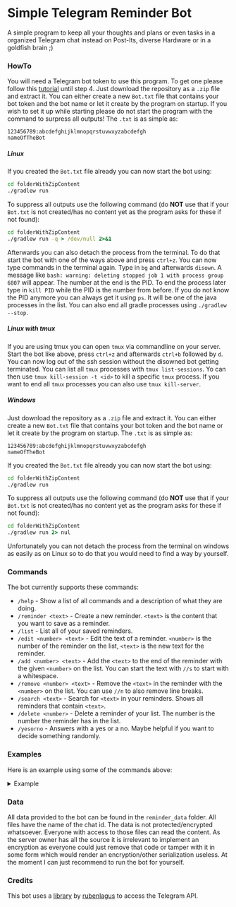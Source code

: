 # Simple Telegram Reminder Bot

A simple program to keep all your thoughts and plans or even tasks in a organized Telegram chat instead on Post-Its, diverse Hardware or in a goldfish brain ;)

### HowTo
You will need a Telegram bot token to use this program. To get one please follow this [tutorial](https://www.sohamkamani.com/blog/2016/09/21/making-a-Telegram-bot/) until step 4.
Just download the repository as a `.zip` file and extract it.
You can either create a new `Bot.txt` file that contains your bot token and the bot name or let it create by the program on startup. If you wish to set it up while starting please do not start the program with the command to surpress all outputs! The `.txt` is as simple as:
```
123456789:abcdefghijklmnopqrstuvwxyzabcdefgh
nameOfTheBot
```

##### Linux
If you created the `Bot.txt` file already you can now start the bot using:
```cmd
cd folderWithZipContent
./gradlew run
```
To suppress all outputs use the following command (do **NOT** use that if your `Bot.txt` is not created/has no content yet as the program asks for these if not found):
```cmd
cd folderWithZipContent
./gradlew run -q > /dev/null 2>&1
```
Afterwards you can also detach the process from the terminal. To do that start the bot with one of the ways above and press `ctrl+z`. You can now type commands in the terminal again.
Type in `bg` and afterwards `disown`. A message like `bash: warning: deleting stopped job 1 with process group 6807` will appear. The number at the end is the PID. To end the process later type in `kill PID` while the PID is the number from before. If you do not know the PID anymore you can always get it using `ps`. It will be one of the java processes in the list. You can also end all gradle processes using `./gradlew --stop`.

##### Linux with tmux
If you are using tmux you can open `tmux` via commandline on your server. Start the bot like above, press `ctrl+z` and afterwards `ctrl+b` followed by `d`. You can now log out of the ssh session without the disowned bot getting terminated.
You can list all `tmux` processes with `tmux list-sessions`. Yo can then use `tmux kill-session -t <id>` to kill a specific `tmux` process. If you want to end all `tmux` processes you can also use `tmux kill-server`. 

##### Windows
Just download the repository as a `.zip` file and extract it.
You can either create a new `Bot.txt` file that contains your bot token and the bot name or let it create by the program on startup. The `.txt` is as simple as:
```
123456789:abcdefghijklmnopqrstuvwxyzabcdefgh
nameOfTheBot
```
If you created the `Bot.txt` file already you can now start the bot using:
```cmd
cd folderWithZipContent
./gradlew run
```
To suppress all outputs use the following command (do **NOT** use that if your `Bot.txt` is not created/has no content yet as the program asks for these if not found):
```cmd
cd folderWithZipContent
./gradlew run 2> nul
```
Unfortunately you can not detach the process from the terminal on windows as easily as on Linux so to do that you would need to find a way by yourself.

### Commands
The bot currently supports these commands:
* `/help` - Show a list of all commands and a description of what they are doing.
* `/reminder <text>` - Create a new reminder. `<text>` is the content that you want to save as a reminder.
* `/list` - List all of your saved reminders.
* `/edit <number> <text>` - Edit the text of a reminder. `<number>` is the number of the reminder on the list, `<text>` is the new text for the reminder.
* `/add <number> <text>` - Add the `<text>` to the end of the reminder with the given `<number>` on the list. You can start the text with `//s` to start with a whitespace. 
* `/remove <number> <text>` - Remove the `<text>` in the reminder with the `<number>` on the list. You can use  `//n` to also remove line breaks.
* `/search <text>` - Search for `<text>` in your reminders. Shows all reminders that contain `<text>`.
* `/delete <number>` - Delete a reminder of your list. The number is the number the reminder has in the list.
* `/yesorno` - Answers with a yes or a no. Maybe helpful if you want to decide something randomly.

### Examples
Here is an example using some of the commands above:

<details><summary>Example</summary><p>

Commands are marked with `>>`

Bot replies are marked with `==`
```
>>  /reminder Conquer Jerusalem. DEUS VULT!
==  Reminder saved!
>>  /reminder Do the dishes
==  Reminder saved!
>>  /list
==  [1 - 27.11.1095, 20:59]
    Conquer Jerusalem. DEUS VULT!
    [2 - 01.01.2019, 13:15]
    Do the dishes
>>  /edit 1 Survive Siege of Jerusalem
==  Reminder edited!
>>  /add 2 //sand do homework
==  Added text to the reminder!
>>  /list
==  [1 - 27.11.1095, 20:59]
    Survive Siege of Jerusalem
    [2 - 01.01.2019, 13:15]
    Do the dishes and do homework
>>  /remove 2 do the dishes and
==  Removed text from reminder!
>>  /search jerusalem
==  Found these matching reminders:
    [1 - 27.11.1095, 20:59]
    Survive Siege of Jerusalem
>>  /search this is not a reminder I have saved before
==  No matching reminder found!
>>  /list
==  [1 - 27.11.1095, 20:59]
    Survive Siege of Jerusalem
    [2 - 01.01.2019, 13:15]
    do homework
>>  /delete 1
==  Reminder removed!
>>  /list
==  [1 - 01.01.2019, 13:15]
    do homework
>>  /yesorno
==  Today you get a NO!
>>  /yesorno
==  My answer is: YES! 
```

</p>
</details>

### Data
All data provided to the bot can be found in the `reminder_data` folder. All files have the name of the chat id.
The data is not protected/encrypted whatsoever. Everyone with access to those files can read the content. As the server owner has all the source it is irrelevant to implement an encryption as everyone could just remove that code or tamper with it in some form which would render an encryption/other serialization useless.
At the moment I can just recommend to run the bot for yourself.

### Credits
This bot uses a [library](https://github.com/rubenlagus/TelegramBots) by [rubenlagus](https://github.com/rubenlagus) to access the Telegram API.